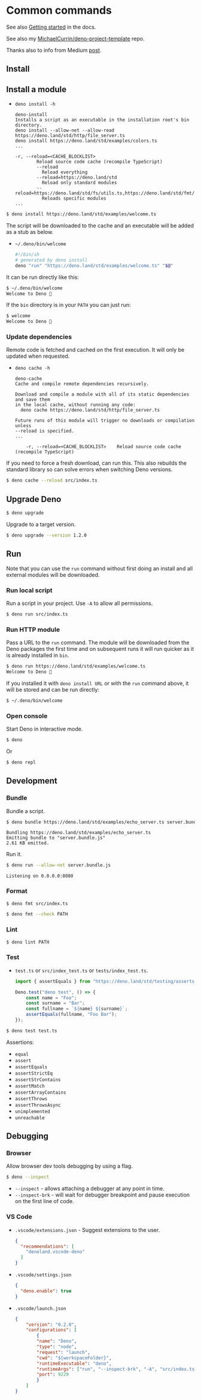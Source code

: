# Common commands

See also [Getting started](https://deno.land/manual/getting_started/command_line_interface) in the docs.

See also my [MichaelCurrin/deno-project-template](https://github.com/MichaelCurrin/deno-project-template) repo.

Thanks also to info from Medium [post](https://medium.com/deno-tutorial/deno-testing-bundling-formatting-and-debugging-9c8aad798fc2).


## Install

## Install a module

- `deno install -h`
    ```
    deno-install
    Installs a script as an executable in the installation root's bin directory.
    deno install --allow-net --allow-read https://deno.land/std/http/file_server.ts
    deno install https://deno.land/std/examples/colors.ts
    ...
    
    -r, --reload=<CACHE_BLOCKLIST>     
            Reload source code cache (recompile TypeScript)
            --reload
              Reload everything
            --reload=https://deno.land/std
              Reload only standard modules
            --reload=https://deno.land/std/fs/utils.ts,https://deno.land/std/fmt/colors.ts
              Reloads specific modules
    ...
    ```

```sh
$ deno install https://deno.land/std/examples/welcome.ts
```

The script will be downloaded to the cache and an executable will be added as a stub as below.

- `~/.deno/bin/welcome`
    ```sh
    #!/bin/sh
    # generated by deno install
    deno "run" "https://deno.land/std/examples/welcome.ts" "$@"
    ```

It can be run directly like this:

```sh
$ ~/.deno/bin/welcome
Welcome to Deno 🦕
```

If the `bin` directory is in your `PATH` you can just run:

```sh
$ welcome
Welcome to Deno 🦕
```

### Update dependencies

Remote code is fetched and cached on the first execution. It will only be updated when requested.

- `deno cache -h`
    ```
    deno-cache 
    Cache and compile remote dependencies recursively.

    Download and compile a module with all of its static dependencies and save them
    in the local cache, without running any code:
      deno cache https://deno.land/std/http/file_server.ts

    Future runs of this module will trigger no downloads or compilation unless
    --reload is specified.
    ...
    
        -r, --reload=<CACHE_BLOCKLIST>    Reload source code cache (recompile TypeScript)
    ```

If you need to force a fresh download, can run this. This also rebuilds the standard library so can solve errors when switching Deno versions. 

```sh
$ deno cache --reload src/index.ts
```


## Upgrade Deno

```sh
$ deno upgrade
```

Upgrade to a target version.

```sh
$ deno upgrade --version 1.2.0
```


## Run

Note that you can use the `run` command without first doing an install and all external modules will be downloaded.

### Run local script

Run a script in your project. Use `-A` to allow all permissions.

```sh
$ deno run src/index.ts
```

### Run HTTP module

Pass a URL to the `run` command. The module will be downloaded from the Deno packages the first time and on subsequent runs it will run quicker as it is already installed in `bin`.

```sh
$ deno run https://deno.land/std/examples/welcome.ts
Welcome to Deno 🦕
```

If you installed it with `deno install URL` or with the `run` command above, it will be stored and can be run directly:

```sh
$ ~/.deno/bin/welcome
```

### Open console

Start Deno in interactive mode.

```sh
$ deno
```

Or

```sh
$ deno repl
```


## Development

### Bundle

Bundle a script.

```sh
$ deno bundle https://deno.land/std/examples/echo_server.ts server.bundle.js
```
```
Bundling https://deno.land/std/examples/echo_server.ts
Emitting bundle to "server.bundle.js"
2.61 KB emitted.
```

Run it.

```sh
$ deno run --allow-net server.bundle.js
```
```
Listening on 0.0.0.0:8080
```

### Format

```sh
$ deno fmt src/index.ts
```

```sh
$ deno fmt --check PATH
```

### Lint

```sh
$ deno lint PATH
```

### Test

- `test.ts` or `src/index_test.ts` or `tests/index_test.ts`.
    ```javascript
    import { assertEquals } from "https://deno.land/std/testing/asserts.ts";

    Deno.test("deno test", () => {
        const name = "Foo";
        const surname = "Bar";
        const fullname = `${name} ${surname}`;
        assertEquals(fullname, "Foo Bar");
    });
    ```

```sh
$ deno test test.ts
```

Assertions:

- `equal`
- `assert`
- `assertEquals`
- `assertStrictEq`
- `assertStrContains`
- `assertMatch`
- `assertArrayContains`
- `assertThrows`
- `assertThrowsAsync`
- `unimplemented`
- `unreachable`


## Debugging

### Browser

Allow browser dev tools debugging by using a flag.

```sh
$ deno --inspect
```

- `--inspect` - allows attaching a debugger at any point in time.
- `--inspect-brk` - will wait for debugger breakpoint and pause execution on the first line of code.

### VS Code

- `.vscode/extensions.json` - Suggest extensions to the user.
    ```json
    {
      "recommendations": [
        "denoland.vscode-deno"
      ]
    }
    ```
- `.vscode/settings.json`
    ```json
    {
      "deno.enable": true
    }
    ```
- `.vscode/launch.json`
    ```json
    {
        "version": "0.2.0",
        "configurations": [
            {
            "name": "Deno",
            "type": "node",
            "request": "launch",
            "cwd": "${workspaceFolder}",
            "runtimeExecutable": "deno",
            "runtimeArgs": ["run", "--inspect-brk", "-A", "src/index.ts"],
            "port": 9229
            }
        ]
    }
    ```
